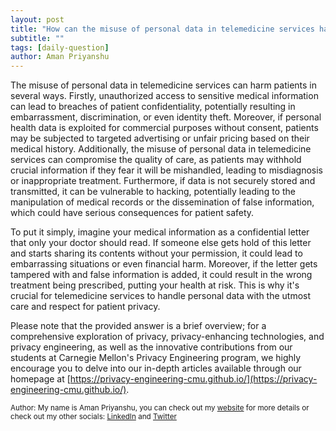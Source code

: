 ```yaml
---
layout: post
title: "How can the misuse of personal data in telemedicine services harm patients?"
subtitle: ""
tags: [daily-question]
author: Aman Priyanshu
---
```


The misuse of personal data in telemedicine services can harm patients in several ways. Firstly, unauthorized access to sensitive medical information can lead to breaches of patient confidentiality, potentially resulting in embarrassment, discrimination, or even identity theft. Moreover, if personal health data is exploited for commercial purposes without consent, patients may be subjected to targeted advertising or unfair pricing based on their medical history. Additionally, the misuse of personal data in telemedicine services can compromise the quality of care, as patients may withhold crucial information if they fear it will be mishandled, leading to misdiagnosis or inappropriate treatment. Furthermore, if data is not securely stored and transmitted, it can be vulnerable to hacking, potentially leading to the manipulation of medical records or the dissemination of false information, which could have serious consequences for patient safety.

To put it simply, imagine your medical information as a confidential letter that only your doctor should read. If someone else gets hold of this letter and starts sharing its contents without your permission, it could lead to embarrassing situations or even financial harm. Moreover, if the letter gets tampered with and false information is added, it could result in the wrong treatment being prescribed, putting your health at risk. This is why it's crucial for telemedicine services to handle personal data with the utmost care and respect for patient privacy.

Please note that the provided answer is a brief overview; for a comprehensive exploration of privacy, privacy-enhancing technologies, and privacy engineering, as well as the innovative contributions from our students at Carnegie Mellon's Privacy Engineering program, we highly encourage you to delve into our in-depth articles available through our homepage at [https://privacy-engineering-cmu.github.io/](https://privacy-engineering-cmu.github.io/).

<small>Author: My name is Aman Priyanshu, you can check out my [website](https://amanpriyanshu.github.io/) for more details or check out my other socials: [LinkedIn](https://www.linkedin.com/in/aman-priyanshu/) and [Twitter](https://twitter.com/AmanPriyanshu6)</small>
